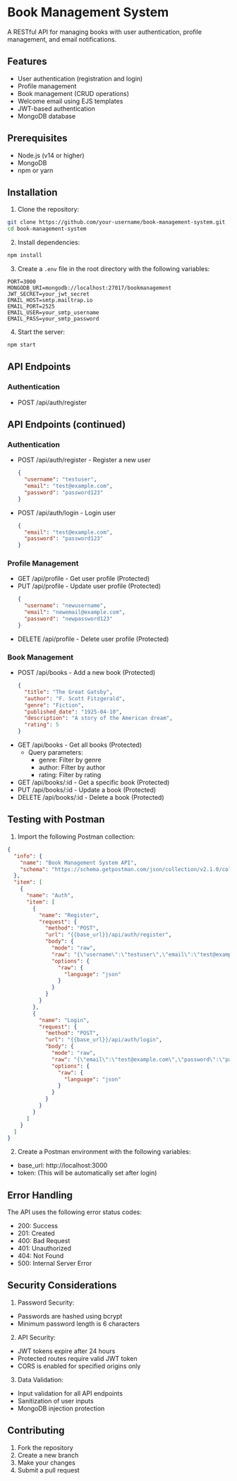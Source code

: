 # Book Management System

A RESTful API for managing books with user authentication, profile management, and email notifications.

## Features

- User authentication (registration and login)
- Profile management
- Book management (CRUD operations)
- Welcome email using EJS templates
- JWT-based authentication
- MongoDB database

## Prerequisites

- Node.js (v14 or higher)
- MongoDB
- npm or yarn

## Installation

1. Clone the repository:
```bash
git clone https://github.com/your-username/book-management-system.git
cd book-management-system
```

2. Install dependencies:
```bash
npm install
```

3. Create a `.env` file in the root directory with the following variables:
```
PORT=3000
MONGODB_URI=mongodb://localhost:27017/bookmanagement
JWT_SECRET=your_jwt_secret
EMAIL_HOST=smtp.mailtrap.io
EMAIL_PORT=2525
EMAIL_USER=your_smtp_username
EMAIL_PASS=your_smtp_password
```

4. Start the server:
```bash
npm start
```

## API Endpoints

### Authentication
- POST /api/auth/register
## API Endpoints (continued)

### Authentication
- POST /api/auth/register - Register a new user
  ```json
  {
    "username": "testuser",
    "email": "test@example.com",
    "password": "password123"
  }
  ```
- POST /api/auth/login - Login user
  ```json
  {
    "email": "test@example.com",
    "password": "password123"
  }
  ```

### Profile Management
- GET /api/profile - Get user profile (Protected)
- PUT /api/profile - Update user profile (Protected)
  ```json
  {
    "username": "newusername",
    "email": "newemail@example.com",
    "password": "newpassword123"
  }
  ```
- DELETE /api/profile - Delete user profile (Protected)

### Book Management
- POST /api/books - Add a new book (Protected)
  ```json
  {
    "title": "The Great Gatsby",
    "author": "F. Scott Fitzgerald",
    "genre": "Fiction",
    "published_date": "1925-04-10",
    "description": "A story of the American dream",
    "rating": 5
  }
  ```
- GET /api/books - Get all books (Protected)
  - Query parameters:
    - genre: Filter by genre
    - author: Filter by author
    - rating: Filter by rating
- GET /api/books/:id - Get a specific book (Protected)
- PUT /api/books/:id - Update a book (Protected)
- DELETE /api/books/:id - Delete a book (Protected)

## Testing with Postman

1. Import the following Postman collection:

```json
{
  "info": {
    "name": "Book Management System API",
    "schema": "https://schema.getpostman.com/json/collection/v2.1.0/collection.json"
  },
  "item": [
    {
      "name": "Auth",
      "item": [
        {
          "name": "Register",
          "request": {
            "method": "POST",
            "url": "{{base_url}}/api/auth/register",
            "body": {
              "mode": "raw",
              "raw": "{\"username\":\"testuser\",\"email\":\"test@example.com\",\"password\":\"password123\"}",
              "options": {
                "raw": {
                  "language": "json"
                }
              }
            }
          }
        },
        {
          "name": "Login",
          "request": {
            "method": "POST",
            "url": "{{base_url}}/api/auth/login",
            "body": {
              "mode": "raw",
              "raw": "{\"email\":\"test@example.com\",\"password\":\"password123\"}",
              "options": {
                "raw": {
                  "language": "json"
                }
              }
            }
          }
        }
      ]
    }
  ]
}
```

2. Create a Postman environment with the following variables:
- base_url: http://localhost:3000
- token: (This will be automatically set after login)





## Error Handling

The API uses the following error status codes:

- 200: Success
- 201: Created
- 400: Bad Request
- 401: Unauthorized
- 404: Not Found
- 500: Internal Server Error

## Security Considerations

1. Password Security:
- Passwords are hashed using bcrypt
- Minimum password length is 6 characters

2. API Security:
- JWT tokens expire after 24 hours
- Protected routes require valid JWT token
- CORS is enabled for specified origins only

3. Data Validation:
- Input validation for all API endpoints
- Sanitization of user inputs
- MongoDB injection protection

## Contributing

1. Fork the repository
2. Create a new branch
3. Make your changes
4. Submit a pull request


